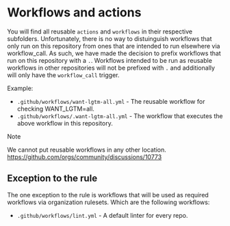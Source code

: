 # Workflows and actions

You will find all reusable `actions` and `workflows` in their respective
subfolders. Unfortunately, there is no way to distuinguish workflows that only
run on this repository from ones that are intended to run elsewhere via
workflow_call. As such, we have made the decision to prefix workflows that run
on this repository with a `.`. Workflows intended to be run as reusable
workflows in other repositories will not be prefixed with `.` and additionally
will only have the `workflow_call` trigger.

Example:
* `.github/workflows/want-lgtm-all.yml` - The reusable workflow for checking WANT_LGTM=all.
* `.github/workflows/.want-lgtm-all.yml` - The workflow that executes the above
  workflow in this repository.

> [!NOTE]
> We cannot put reusable workflows in any other location.
> https://github.com/orgs/community/discussions/10773

## Exception to the rule

The one exception to the rule is workflows that will be used as required
workflows via organization rulesets. Which are the following workflows:

* `.github/workflows/lint.yml` - A default linter for every repo.
